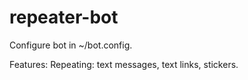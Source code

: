 # repeater-bot

Configure bot in ~/bot.config.

Features:
Repeating: text messages, text links, stickers.

